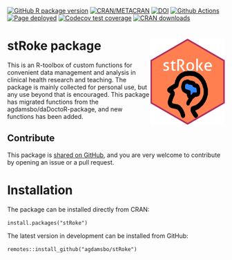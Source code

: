 <!-- badges: start -->
[![GitHub R package version](https://img.shields.io/github/r-package/v/agdamsbo/stRoke)](https://github.com/agdamsbo/stRoke)
[![CRAN/METACRAN](https://img.shields.io/cran/v/stRoke)](https://CRAN.R-project.org/package=stRoke)
[![DOI](https://zenodo.org/badge/DOI/10.5281/zenodo.8013980.svg)](https://doi.org/10.5281/zenodo.8013980)
[![Github Actions](https://github.com/agdamsbo/stRoke/actions/workflows/R-CMD-check.yaml/badge.svg)](https://github.com/agdamsbo/stRoke/actions/workflows/R-CMD-check.yaml)
[![Page deployed](https://github.com/agdamsbo/stRoke/actions/workflows/pages/pages-build-deployment/badge.svg)](https://github.com/agdamsbo/stRoke/actions/workflows/pages/pages-build-deployment)
[![Codecov test coverage](https://codecov.io/gh/agdamsbo/stRoke/branch/main/graph/badge.svg)](https://app.codecov.io/gh/agdamsbo/stRoke?branch=main)
[![CRAN downloads](https://cranlogs.r-pkg.org/badges/grand-total/stRoke)](https://cran.r-project.org/package=stRoke)
<!-- badges: end -->

# stRoke package <img src="man/figures/logo.png" align="right" />

This is an R-toolbox of custom functions for convenient data management and analysis in clinical health research and teaching.
The package is mainly collected for personal use, but any use beyond that is encouraged.
This package has migrated functions from the agdamsbo/daDoctoR-package, and new functions has been added.

## Contribute

This package is [shared on GitHub](https://github.com/agdamsbo/stRoke), and you are very welcome to contribute by opening an issue or a pull request.

# Installation

The package can be installed directly from CRAN:

```
install.packages("stRoke")
```

The latest version in development can be installed from GitHub:

```
remotes::install_github("agdamsbo/stRoke")
```
